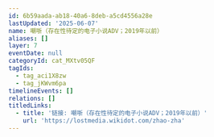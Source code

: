 ```yaml
---
id: 6b59aada-ab18-40a6-8deb-a5cd4556a28e
lastUpdated: '2025-06-07'
name: 嘲哳（存在性待定的电子小说ADV；2019年以前）
aliases: []
layer: 7
eventDate: null
categoryId: cat_MXtv05QF
tagIds:
  - tag_aci1X8zw
  - tag_jKWvm6pa
timelineEvents: []
relations: []
titledLinks:
  - title: '链接: 嘲哳（存在性待定的电子小说ADV；2019年以前）'
    url: 'https://lostmedia.wikidot.com/zhao-zha'
---
```



